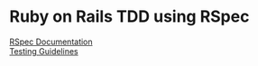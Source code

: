 # Ruby on Rails TDD using RSpec
[RSpec Documentation](https://rspec.info/)
<br>
[Testing Guidelines](https://www.betterspecs.org/)
